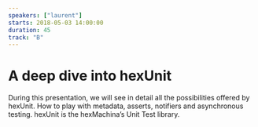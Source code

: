 ```yaml
---
speakers: ["laurent"]
starts: 2018-05-03 14:00:00
duration: 45
track: "B"
---
```


# A deep dive into hexUnit

During this presentation, we will see in detail all the possibilities offered by hexUnit. How to play with metadata, asserts, notifiers and asynchronous testing.
hexUnit is the hexMachina’s Unit Test library.